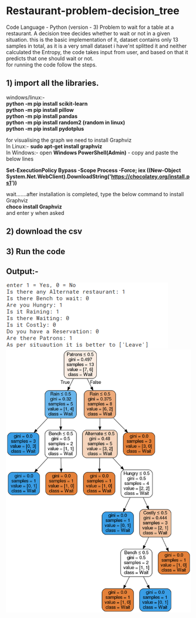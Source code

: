 # Restaurant-problem-decision_tree
Code Language - Python (version - 3)
Problem to wait for a table at a restaurant. A decision tree decides whether to wait or not in a given situation.
this is the basic implementation of it, dataset contains only 13 samples in total, as it is a very small dataset i have'nt splitted it and neither calculated the Entropy,
the code takes input from user, and based on that it predicts that one should wait or not.   
for running the code follow the steps.
## 1) import all the libraries.

windows/linux:-   
**python -m pip install scikit-learn   
python -m pip install pillow   
python -m pip install pandas   
python -m pip install random2 (random in linux)      
python -m pip install pydotplus**   
   
for visualising the graph we need to install Graphviz   
In Linux:- **sudo apt-get install graphviz**   
In Windows:- open **Windows PowerShell(Admin)** - copy and paste the below lines 

**Set-ExecutionPolicy Bypass -Scope Process -Force; iex ((New-Object System.Net.WebClient).DownloadString('https://chocolatey.org/install.ps1'))**  

wait.......after installation is completed, type the below command to install Graphviz   
**choco install Graphviz**   
and enter y when asked    

## 2) download the csv
## 3) Run the code
  
## Output:-
![output](https://github.com/akhtarnadeem915/Restaurant-problem-decision_tree/blob/master/output.png)
![output tree](https://github.com/akhtarnadeem915/Restaurant-problem-decision_tree/blob/master/output-tree.png)

